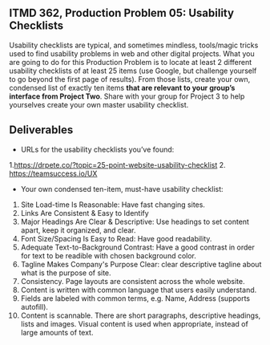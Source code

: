 ## ITMD 362, Production Problem 05: Usability Checklists

Usability checklists are typical, and sometimes mindless, tools/magic tricks used to find usability
problems in web and other digital projects. What you are going to do for this Production Problem is
to locate at least 2 different usability checklists of at least 25 items (use Google, but challenge
yourself to go beyond the first page of results). From those lists, create your own, condensed list
of exactly ten items **that are relevant to your group’s interface from Project Two**. Share with
your group for Project 3 to help yourselves create your own master usability checklist.

## Deliverables

* URLs for the usability checklists you’ve found:

1.https://drpete.co/?topic=25-point-website-usability-checklist
2. https://teamsuccess.io/UX

* Your own condensed ten-item, must-have usability checklist:

1. Site Load-time Is Reasonable: Have fast changing sites.
2. Links Are Consistent & Easy to Identify
3. Major Headings Are Clear & Descriptive: Use headings to set content apart, keep it organized, and clear.
4. Font Size/Spacing Is Easy to Read: Have good readability.
5. Adequate Text-to-Background Contrast: Have a good contrast in order for text to be readible with chosen background color.
6. Tagline Makes Company's Purpose Clear: clear descriptive tagline about what is the purpose of site. 
7. Consistency. Page layouts are consistent across the whole website.
8. Content is written with common language that users easily understand.
9. Fields are labeled with common terms, e.g. Name, Address (supports autofill).
10. Content is scannable. There are short paragraphs, descriptive headings, lists and images. Visual content is used when appropriate, instead of large amounts of text.
